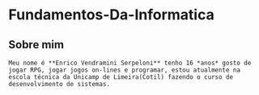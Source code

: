 # Fundamentos-Da-Informatica

## Sobre mim

    Meu nome é **Enrico Vendramini Serpeloni** tenho 16 *anos* gosto de jogar RPG, jogar jogos on-lines e programar, estou atualmente na escola técnica da Unicamp de Limeira(Cotil) fazendo o curso de desenvolvimento de sistemas.
